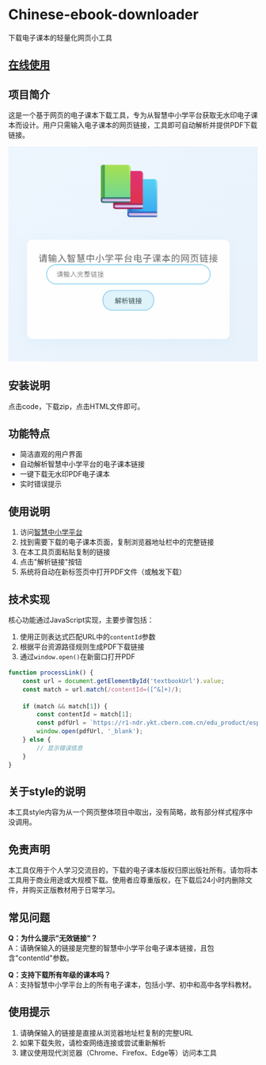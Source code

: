 # Chinese-ebook-downloader
下载电子课本的轻量化网页小工具

## [在线使用](https://ru.lckay.shop/ebook/download_ebook.html)
    
## 项目简介

这是一个基于网页的电子课本下载工具，专为从智慧中小学平台获取无水印电子课本而设计。用户只需输入电子课本的网页链接，工具即可自动解析并提供PDF下载链接。

![工具界面截图](screenshot.png)

## 安装说明
点击code，下载zip，点击HTML文件即可。

## 功能特点

- 简洁直观的用户界面
- 自动解析智慧中小学平台的电子课本链接
- 一键下载无水印PDF电子课本
- 实时错误提示


## 使用说明

1. 访问[智慧中小学平台](https://basic.smartedu.cn)
2. 找到需要下载的电子课本页面，复制浏览器地址栏中的完整链接
3. 在本工具页面粘贴复制的链接
4. 点击"解析链接"按钮
5. 系统将自动在新标签页中打开PDF文件（或触发下载）

## 技术实现

核心功能通过JavaScript实现，主要步骤包括：
1. 使用正则表达式匹配URL中的`contentId`参数
2. 根据平台资源路径规则生成PDF下载链接
3. 通过`window.open()`在新窗口打开PDF

```javascript
function processLink() {
    const url = document.getElementById('textbookUrl').value;
    const match = url.match(/contentId=([^&]+)/);
    
    if (match && match[1]) {
        const contentId = match[1];
        const pdfUrl = `https://r1-ndr.ykt.cbern.com.cn/edu_product/esp/assets_document/${contentId}.pkg/pdf.pdf`;
        window.open(pdfUrl, '_blank');
    } else {
        // 显示错误信息
    }
}
```

## 关于style的说明

本工具style内容为从一个网页整体项目中取出，没有简略，故有部分样式程序中没调用。

## 免责声明

本工具仅用于个人学习交流目的，下载的电子课本版权归原出版社所有。请勿将本工具用于商业用途或大规模下载。使用者应尊重版权，在下载后24小时内删除文件，并购买正版教材用于日常学习。

## 常见问题

**Q：为什么提示"无效链接"？**  
A：请确保输入的链接是完整的智慧中小学平台电子课本链接，且包含"contentId"参数。


**Q：支持下载所有年级的课本吗？**  
A：支持智慧中小学平台上的所有电子课本，包括小学、初中和高中各学科教材。


## 使用提示

1. 请确保输入的链接是直接从浏览器地址栏复制的完整URL
2. 如果下载失败，请检查网络连接或尝试重新解析
3. 建议使用现代浏览器（Chrome、Firefox、Edge等）访问本工具

